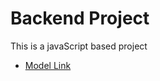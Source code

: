 # Backend Project

This is a javaScript based project
- [Model Link](https://app.eraser.io/workspace/SXzfrDKizUrGRn7PNLgr?origingit=share)